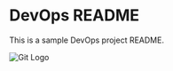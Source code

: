 # DevOps README

This is a sample DevOps project README.

![Git Logo](https://git-scm.com/images/logos/downloads/Git-Logo-2Color.png)
